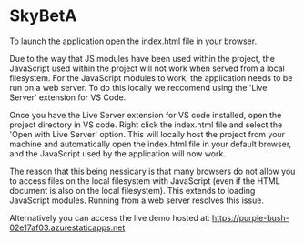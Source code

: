# SkyBetA
To launch the application open the index.html file in your browser.

Due to the way that JS modules have been used within the project, the JavaScript used within the project will not work when served from a local filesystem. For the JavaScript modules to work, the application needs to be run on a web server. To do this locally we reccomend using the 'Live Server' extension for VS Code.

Once you have the Live Server extension for VS code installed, open the project directory in VS code. Right click the index.html file and select the 'Open with Live Server' option. This will locally host the project from your machine and automatically open the index.html file in your default browser, and the JavaScript used by the application will now work.

The reason that this being nessicary is that many browsers do not allow you to access files on the local filesystem with JavaScript (even if the HTML document is also on the local filesystem). This extends to loading JavaScript modules. Running from a web server resolves this issue.

Alternatively you can access the live demo hosted at: https://purple-bush-02e17af03.azurestaticapps.net